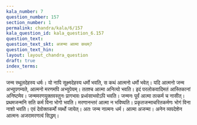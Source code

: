 ```yaml
---
kala_number: 7
question_number: 157
section_number: 1
permalink: chandra/kala/6/157
kala_question_id: kala_question_6.157
question_text: 
question_text_skt: अजन्मा आत्मा कथम्?
question_text_hin: 
layout: layout_chandra_question
draft: true
index_terms:
---
```


<!-- skt-start -->
जन्म स्थूलदेहस्य धर्मः। यो नापि सूक्ष्मदेहस्य धर्मो भवति, स कथं आत्मनो धर्मो भवेत्। 
यदि आत्मनो जन्म अभ्युपगम्यते, आत्मनो मरणमपि अभ्युपेयम्। ततश्च आत्मा अनित्यो भवति। इदं परलोकवादिमतं आस्तिकानां अनिष्टमेव। 
जन्ममरणयुक्तवस्तुनः प्रागभावः प्रध्वंसाभवोऽपि भवति। जन्मनः पूर्वं आत्मा तत्कर्म च नासीत्। प्रथमजन्मनि सति कर्म विना भोगो भवति। मरणानन्तरं आत्मा न भविष्यति। प्रकृतजन्माचरितकर्मणः भोगं विना नाशो भवति। एवं देवोक्तकर्मो व्यर्थो जायेत्। अतः जन्म नात्मनः धर्म। आत्मा अजन्मा। अनेन व्यपदेशेन आत्मनः अजरामरणत्वं सिद्धम्।
<!-- skt-end -->

<!-- eng-start -->
<!-- eng-end -->

